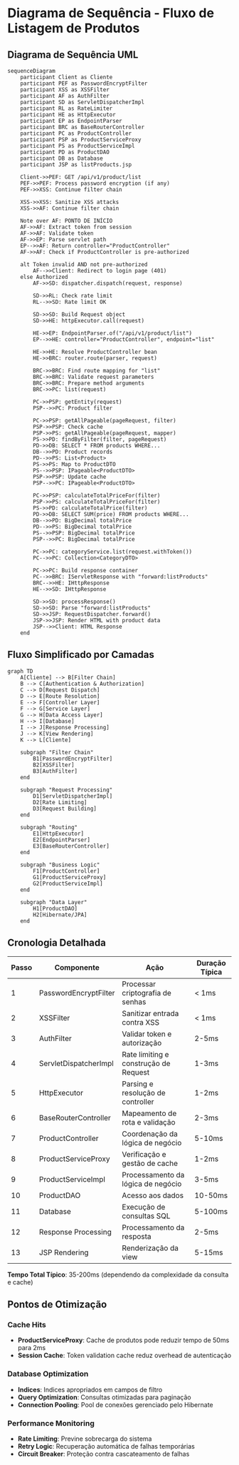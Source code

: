 # Diagrama de Sequência - Fluxo de Listagem de Produtos

## Diagrama de Sequência UML

```mermaid
sequenceDiagram
    participant Client as Cliente
    participant PEF as PasswordEncryptFilter
    participant XSS as XSSFilter  
    participant AF as AuthFilter
    participant SD as ServletDispatcherImpl
    participant RL as RateLimiter
    participant HE as HttpExecutor
    participant EP as EndpointParser
    participant BRC as BaseRouterController
    participant PC as ProductController
    participant PSP as ProductServiceProxy
    participant PS as ProductServiceImpl
    participant PD as ProductDAO
    participant DB as Database
    participant JSP as listProducts.jsp

    Client->>PEF: GET /api/v1/product/list
    PEF->>PEF: Process password encryption (if any)
    PEF->>XSS: Continue filter chain
    
    XSS->>XSS: Sanitize XSS attacks
    XSS->>AF: Continue filter chain
    
    Note over AF: PONTO DE INÍCIO
    AF->>AF: Extract token from session
    AF->>AF: Validate token
    AF->>EP: Parse servlet path
    EP-->>AF: Return controller="ProductController"
    AF->>AF: Check if ProductController is pre-authorized
    
    alt Token invalid AND not pre-authorized
        AF-->>Client: Redirect to login page (401)
    else Authorized
        AF->>SD: dispatcher.dispatch(request, response)
        
        SD->>RL: Check rate limit
        RL-->>SD: Rate limit OK
        
        SD->>SD: Build Request object
        SD->>HE: httpExecutor.call(request)
        
        HE->>EP: EndpointParser.of("/api/v1/product/list")
        EP-->>HE: controller="ProductController", endpoint="list"
        
        HE->>HE: Resolve ProductController bean
        HE->>BRC: router.route(parser, request)
        
        BRC->>BRC: Find route mapping for "list"
        BRC->>BRC: Validate request parameters
        BRC->>BRC: Prepare method arguments
        BRC->>PC: list(request)
        
        PC->>PSP: getEntity(request)
        PSP-->>PC: Product filter
        
        PC->>PSP: getAllPageable(pageRequest, filter)
        PSP->>PSP: Check cache
        PSP->>PS: getAllPageable(pageRequest, mapper)
        PS->>PD: findByFilter(filter, pageRequest)
        PD->>DB: SELECT * FROM products WHERE...
        DB-->>PD: Product records
        PD-->>PS: List<Product>
        PS->>PS: Map to ProductDTO
        PS-->>PSP: IPageable<ProductDTO>
        PSP->>PSP: Update cache
        PSP-->>PC: IPageable<ProductDTO>
        
        PC->>PSP: calculateTotalPriceFor(filter)
        PSP->>PS: calculateTotalPriceFor(filter)
        PS->>PD: calculateTotalPrice(filter)
        PD->>DB: SELECT SUM(price) FROM products WHERE...
        DB-->>PD: BigDecimal totalPrice
        PD-->>PS: BigDecimal totalPrice
        PS-->>PSP: BigDecimal totalPrice
        PSP-->>PC: BigDecimal totalPrice
        
        PC->>PC: categoryService.list(request.withToken())
        PC-->>PC: Collection<CategoryDTO>
        
        PC->>PC: Build response container
        PC-->>BRC: IServletResponse with "forward:listProducts"
        BRC-->>HE: IHttpResponse
        HE-->>SD: IHttpResponse
        
        SD->>SD: processResponse()
        SD->>SD: Parse "forward:listProducts"
        SD->>JSP: RequestDispatcher.forward()
        JSP->>JSP: Render HTML with product data
        JSP-->>Client: HTML Response
    end
```

## Fluxo Simplificado por Camadas

```mermaid
graph TD
    A[Cliente] --> B[Filter Chain]
    B --> C[Authentication & Authorization]
    C --> D[Request Dispatch]
    D --> E[Route Resolution]
    E --> F[Controller Layer]
    F --> G[Service Layer]
    G --> H[Data Access Layer]
    H --> I[Database]
    I --> J[Response Processing]
    J --> K[View Rendering]
    K --> L[Cliente]

    subgraph "Filter Chain"
        B1[PasswordEncryptFilter]
        B2[XSSFilter]
        B3[AuthFilter]
    end

    subgraph "Request Processing"
        D1[ServletDispatcherImpl]
        D2[Rate Limiting]
        D3[Request Building]
    end

    subgraph "Routing"
        E1[HttpExecutor]
        E2[EndpointParser]
        E3[BaseRouterController]
    end

    subgraph "Business Logic"
        F1[ProductController]
        G1[ProductServiceProxy]
        G2[ProductServiceImpl]
    end

    subgraph "Data Layer"
        H1[ProductDAO]
        H2[Hibernate/JPA]
    end
```

## Cronologia Detalhada

| Passo | Componente | Ação | Duração Típica |
|-------|------------|------|----------------|
| 1 | PasswordEncryptFilter | Processar criptografia de senhas | < 1ms |
| 2 | XSSFilter | Sanitizar entrada contra XSS | < 1ms |
| 3 | AuthFilter | Validar token e autorização | 2-5ms |
| 4 | ServletDispatcherImpl | Rate limiting e construção de Request | 1-3ms |
| 5 | HttpExecutor | Parsing e resolução de controller | 1-2ms |
| 6 | BaseRouterController | Mapeamento de rota e validação | 2-3ms |
| 7 | ProductController | Coordenação da lógica de negócio | 5-10ms |
| 8 | ProductServiceProxy | Verificação e gestão de cache | 1-2ms |
| 9 | ProductServiceImpl | Processamento da lógica de negócio | 3-5ms |
| 10 | ProductDAO | Acesso aos dados | 10-50ms |
| 11 | Database | Execução de consultas SQL | 5-100ms |
| 12 | Response Processing | Processamento da resposta | 2-5ms |
| 13 | JSP Rendering | Renderização da view | 5-15ms |

**Tempo Total Típico**: 35-200ms (dependendo da complexidade da consulta e cache)

## Pontos de Otimização

### Cache Hits
- **ProductServiceProxy**: Cache de produtos pode reduzir tempo de 50ms para 2ms
- **Session Cache**: Token validation cache reduz overhead de autenticação

### Database Optimization
- **Indices**: Indices apropriados em campos de filtro
- **Query Optimization**: Consultas otimizadas para paginação
- **Connection Pooling**: Pool de conexões gerenciado pelo Hibernate

### Performance Monitoring
- **Rate Limiting**: Previne sobrecarga do sistema
- **Retry Logic**: Recuperação automática de falhas temporárias
- **Circuit Breaker**: Proteção contra cascateamento de falhas